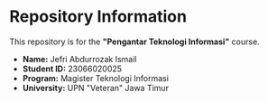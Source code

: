 # Repository Information

This repository is for the **"Pengantar Teknologi Informasi"** course.

- **Name:** Jefri Abdurrozak Ismail
- **Student ID:** 23066020025
- **Program:** Magister Teknologi Informasi
- **University:** UPN "Veteran" Jawa Timur
